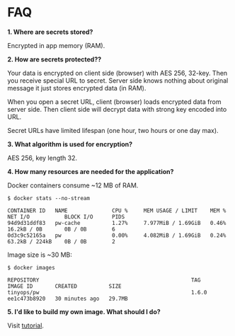 # FAQ

**1. Where are secrets stored?**

Encrypted in app memory (RAM).

**2. How are secrets protected??**

Your data is encrypted on client side (browser) with AES 256, 32-key. Then you receive special URL to secret. 
Server side knows nothing about original message it just stores encrypted data (in RAM).

When you open a secret URL, client (browser) loads encrypted data from server side. Then client side will decrypt
data with strong key encoded into URL.

Secret URLs have limited lifespan (one hour, two hours or one day max).

**3. What algorithm is used for encryption?**

AES 256, key length 32.

**4. How many resources are needed for the application?**

Docker containers consume ~12 MB of RAM.

```shell
$ docker stats --no-stream

CONTAINER ID   NAME              CPU %     MEM USAGE / LIMIT    MEM %     NET I/O           BLOCK I/O      PIDS
94d9d31ddf83   pw-cache          1.27%     7.977MiB / 1.69GiB   0.46%     16.2kB / 0B       0B / 0B        6
0d3c9c52165a   pw                0.00%     4.082MiB / 1.69GiB   0.24%     63.2kB / 224kB    0B / 0B        2
```

Image size is ~30 MB:

```shell
$ docker images

REPOSITORY                                                TAG                IMAGE ID       CREATED          SIZE
tinyops/pw                                                1.6.0              ee1c473b8920   30 minutes ago   29.7MB
```

**5. I'd like to build my own image. What should I do?**

Visit [tutorial](../BUILD.md).